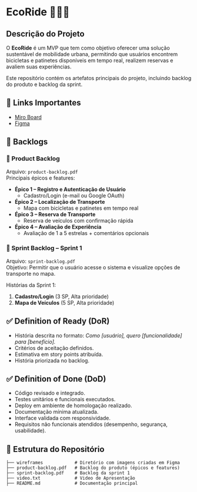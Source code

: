 # EcoRide 🚴‍♂️🛴

## Descrição do Projeto
O **EcoRide** é um MVP que tem como objetivo oferecer uma solução sustentável de mobilidade urbana,
permitindo que usuários encontrem bicicletas e patinetes disponíveis em tempo real, realizem reservas
e avaliem suas experiências.

Este repositório contém os artefatos principais do projeto, incluindo backlog do produto e backlog da sprint.

## 🔗 Links Importantes
- [Miro Board](https://miro.com/app/board/uXjVJMkkhx8=/?share_link_id=164338963764)
- [Figma](https://www.figma.com/design/xLIW0bSURBqLjcsF5CZn1y/EcoRide?node-id=0-1&t=90clPUNM4Gen0GGn-1)

## 📌 Backlogs

### 📖 Product Backlog
Arquivo: `product-backlog.pdf`  
Principais épicos e features:
- **Épico 1 – Registro e Autenticação de Usuário**
  - Cadastro/Login (e-mail ou Google OAuth)
- **Épico 2 – Localização de Transporte**
  - Mapa com bicicletas e patinetes em tempo real
- **Épico 3 – Reserva de Transporte**
  - Reserva de veículos com confirmação rápida
- **Épico 4 – Avaliação de Experiência**
  - Avaliação de 1 a 5 estrelas + comentários opcionais

### 🏃 Sprint Backlog – Sprint 1
Arquivo: `sprint-backlog.pdf`  
Objetivo: Permitir que o usuário acesse o sistema e visualize opções de transporte no mapa.

Histórias da Sprint 1:
1. **Cadastro/Login** (3 SP, Alta prioridade)
2. **Mapa de Veículos** (5 SP, Alta prioridade)

## ✅ Definition of Ready (DoR)
- História descrita no formato: *Como [usuário], quero [funcionalidade] para [benefício].*
- Critérios de aceitação definidos.
- Estimativa em story points atribuída.
- História priorizada no backlog.

## ✅ Definition of Done (DoD)
- Código revisado e integrado.
- Testes unitários e funcionais executados.
- Deploy em ambiente de homologação realizado.
- Documentação mínima atualizada.
- Interface validada com responsividade.
- Requisitos não funcionais atendidos (desempenho, segurança, usabilidade).

## 📂 Estrutura do Repositório
```
├── wireframes            # Diretório com imagens criadas em Figma
├── product-backlog.pdf   # Backlog do produto (épicos e features)
├── sprint-backlog.pdf    # Backlog da sprint 1
├── video.txt             # Video de Apresentação
├── README.md             # Documentação principal
```
